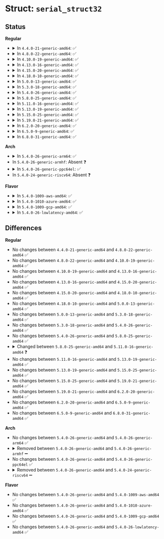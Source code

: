 # Struct: <code>serial_struct32</code>

## Status
<b>Regular</b>
<ul>
<li>
<details>
<summary>In <code>4.4.0-21-generic-amd64</code>: ✅</summary>

```c
struct serial_struct32 {
    compat_int_t type;
    compat_int_t line;
    compat_uint_t port;
    compat_int_t irq;
    compat_int_t flags;
    compat_int_t xmit_fifo_size;
    compat_int_t custom_divisor;
    compat_int_t baud_base;
    short unsigned int close_delay;
    char io_type;
    char[1] reserved_char;
    compat_int_t hub6;
    short unsigned int closing_wait;
    short unsigned int closing_wait2;
    compat_uint_t iomem_base;
    short unsigned int iomem_reg_shift;
    unsigned int port_high;
    compat_int_t[1] reserved;
}
```
</details>
</li>
<li>
<details>
<summary>In <code>4.8.0-22-generic-amd64</code>: ✅</summary>

```c
struct serial_struct32 {
    compat_int_t type;
    compat_int_t line;
    compat_uint_t port;
    compat_int_t irq;
    compat_int_t flags;
    compat_int_t xmit_fifo_size;
    compat_int_t custom_divisor;
    compat_int_t baud_base;
    short unsigned int close_delay;
    char io_type;
    char[1] reserved_char;
    compat_int_t hub6;
    short unsigned int closing_wait;
    short unsigned int closing_wait2;
    compat_uint_t iomem_base;
    short unsigned int iomem_reg_shift;
    unsigned int port_high;
    compat_int_t[1] reserved;
}
```
</details>
</li>
<li>
<details>
<summary>In <code>4.10.0-19-generic-amd64</code>: ✅</summary>

```c
struct serial_struct32 {
    compat_int_t type;
    compat_int_t line;
    compat_uint_t port;
    compat_int_t irq;
    compat_int_t flags;
    compat_int_t xmit_fifo_size;
    compat_int_t custom_divisor;
    compat_int_t baud_base;
    short unsigned int close_delay;
    char io_type;
    char[1] reserved_char;
    compat_int_t hub6;
    short unsigned int closing_wait;
    short unsigned int closing_wait2;
    compat_uint_t iomem_base;
    short unsigned int iomem_reg_shift;
    unsigned int port_high;
    compat_int_t[1] reserved;
}
```
</details>
</li>
<li>
<details>
<summary>In <code>4.13.0-16-generic-amd64</code>: ✅</summary>

```c
struct serial_struct32 {
    compat_int_t type;
    compat_int_t line;
    compat_uint_t port;
    compat_int_t irq;
    compat_int_t flags;
    compat_int_t xmit_fifo_size;
    compat_int_t custom_divisor;
    compat_int_t baud_base;
    short unsigned int close_delay;
    char io_type;
    char[1] reserved_char;
    compat_int_t hub6;
    short unsigned int closing_wait;
    short unsigned int closing_wait2;
    compat_uint_t iomem_base;
    short unsigned int iomem_reg_shift;
    unsigned int port_high;
    compat_int_t[1] reserved;
}
```
</details>
</li>
<li>
<details>
<summary>In <code>4.15.0-20-generic-amd64</code>: ✅</summary>

```c
struct serial_struct32 {
    compat_int_t type;
    compat_int_t line;
    compat_uint_t port;
    compat_int_t irq;
    compat_int_t flags;
    compat_int_t xmit_fifo_size;
    compat_int_t custom_divisor;
    compat_int_t baud_base;
    short unsigned int close_delay;
    char io_type;
    char[1] reserved_char;
    compat_int_t hub6;
    short unsigned int closing_wait;
    short unsigned int closing_wait2;
    compat_uint_t iomem_base;
    short unsigned int iomem_reg_shift;
    unsigned int port_high;
    compat_int_t[1] reserved;
}
```
</details>
</li>
<li>
<details>
<summary>In <code>4.18.0-10-generic-amd64</code>: ✅</summary>

```c
struct serial_struct32 {
    compat_int_t type;
    compat_int_t line;
    compat_uint_t port;
    compat_int_t irq;
    compat_int_t flags;
    compat_int_t xmit_fifo_size;
    compat_int_t custom_divisor;
    compat_int_t baud_base;
    short unsigned int close_delay;
    char io_type;
    char[1] reserved_char;
    compat_int_t hub6;
    short unsigned int closing_wait;
    short unsigned int closing_wait2;
    compat_uint_t iomem_base;
    short unsigned int iomem_reg_shift;
    unsigned int port_high;
    compat_int_t[1] reserved;
}
```
</details>
</li>
<li>
<details>
<summary>In <code>5.0.0-13-generic-amd64</code>: ✅</summary>

```c
struct serial_struct32 {
    compat_int_t type;
    compat_int_t line;
    compat_uint_t port;
    compat_int_t irq;
    compat_int_t flags;
    compat_int_t xmit_fifo_size;
    compat_int_t custom_divisor;
    compat_int_t baud_base;
    short unsigned int close_delay;
    char io_type;
    char[1] reserved_char;
    compat_int_t hub6;
    short unsigned int closing_wait;
    short unsigned int closing_wait2;
    compat_uint_t iomem_base;
    short unsigned int iomem_reg_shift;
    unsigned int port_high;
    compat_int_t[1] reserved;
}
```
</details>
</li>
<li>
<details>
<summary>In <code>5.3.0-18-generic-amd64</code>: ✅</summary>

```c
struct serial_struct32 {
    compat_int_t type;
    compat_int_t line;
    compat_uint_t port;
    compat_int_t irq;
    compat_int_t flags;
    compat_int_t xmit_fifo_size;
    compat_int_t custom_divisor;
    compat_int_t baud_base;
    short unsigned int close_delay;
    char io_type;
    char[1] reserved_char;
    compat_int_t hub6;
    short unsigned int closing_wait;
    short unsigned int closing_wait2;
    compat_uint_t iomem_base;
    short unsigned int iomem_reg_shift;
    unsigned int port_high;
    compat_int_t[1] reserved;
}
```
</details>
</li>
<li>
<details>
<summary>In <code>5.4.0-26-generic-amd64</code>: ✅</summary>

```c
struct serial_struct32 {
    compat_int_t type;
    compat_int_t line;
    compat_uint_t port;
    compat_int_t irq;
    compat_int_t flags;
    compat_int_t xmit_fifo_size;
    compat_int_t custom_divisor;
    compat_int_t baud_base;
    short unsigned int close_delay;
    char io_type;
    char[1] reserved_char;
    compat_int_t hub6;
    short unsigned int closing_wait;
    short unsigned int closing_wait2;
    compat_uint_t iomem_base;
    short unsigned int iomem_reg_shift;
    unsigned int port_high;
    compat_int_t[1] reserved;
}
```
</details>
</li>
<li>
<details>
<summary>In <code>5.8.0-25-generic-amd64</code>: ✅</summary>

```c
struct serial_struct32 {
    compat_int_t type;
    compat_int_t line;
    compat_uint_t port;
    compat_int_t irq;
    compat_int_t flags;
    compat_int_t xmit_fifo_size;
    compat_int_t custom_divisor;
    compat_int_t baud_base;
    short unsigned int close_delay;
    char io_type;
    char[1] reserved_char;
    compat_int_t hub6;
    short unsigned int closing_wait;
    short unsigned int closing_wait2;
    compat_uint_t iomem_base;
    short unsigned int iomem_reg_shift;
    unsigned int port_high;
    compat_int_t[1] reserved;
}
```
</details>
</li>
<li>
<details>
<summary>In <code>5.11.0-16-generic-amd64</code>: ✅</summary>

```c
struct serial_struct32 {
    compat_int_t type;
    compat_int_t line;
    compat_uint_t port;
    compat_int_t irq;
    compat_int_t flags;
    compat_int_t xmit_fifo_size;
    compat_int_t custom_divisor;
    compat_int_t baud_base;
    short unsigned int close_delay;
    char io_type;
    char reserved_char;
    compat_int_t hub6;
    short unsigned int closing_wait;
    short unsigned int closing_wait2;
    compat_uint_t iomem_base;
    short unsigned int iomem_reg_shift;
    unsigned int port_high;
    compat_int_t reserved;
}
```
</details>
</li>
<li>
<details>
<summary>In <code>5.13.0-19-generic-amd64</code>: ✅</summary>

```c
struct serial_struct32 {
    compat_int_t type;
    compat_int_t line;
    compat_uint_t port;
    compat_int_t irq;
    compat_int_t flags;
    compat_int_t xmit_fifo_size;
    compat_int_t custom_divisor;
    compat_int_t baud_base;
    short unsigned int close_delay;
    char io_type;
    char reserved_char;
    compat_int_t hub6;
    short unsigned int closing_wait;
    short unsigned int closing_wait2;
    compat_uint_t iomem_base;
    short unsigned int iomem_reg_shift;
    unsigned int port_high;
    compat_int_t reserved;
}
```
</details>
</li>
<li>
<details>
<summary>In <code>5.15.0-25-generic-amd64</code>: ✅</summary>

```c
struct serial_struct32 {
    compat_int_t type;
    compat_int_t line;
    compat_uint_t port;
    compat_int_t irq;
    compat_int_t flags;
    compat_int_t xmit_fifo_size;
    compat_int_t custom_divisor;
    compat_int_t baud_base;
    short unsigned int close_delay;
    char io_type;
    char reserved_char;
    compat_int_t hub6;
    short unsigned int closing_wait;
    short unsigned int closing_wait2;
    compat_uint_t iomem_base;
    short unsigned int iomem_reg_shift;
    unsigned int port_high;
    compat_int_t reserved;
}
```
</details>
</li>
<li>
<details>
<summary>In <code>5.19.0-21-generic-amd64</code>: ✅</summary>

```c
struct serial_struct32 {
    compat_int_t type;
    compat_int_t line;
    compat_uint_t port;
    compat_int_t irq;
    compat_int_t flags;
    compat_int_t xmit_fifo_size;
    compat_int_t custom_divisor;
    compat_int_t baud_base;
    short unsigned int close_delay;
    char io_type;
    char reserved_char;
    compat_int_t hub6;
    short unsigned int closing_wait;
    short unsigned int closing_wait2;
    compat_uint_t iomem_base;
    short unsigned int iomem_reg_shift;
    unsigned int port_high;
    compat_int_t reserved;
}
```
</details>
</li>
<li>
<details>
<summary>In <code>6.2.0-20-generic-amd64</code>: ✅</summary>

```c
struct serial_struct32 {
    compat_int_t type;
    compat_int_t line;
    compat_uint_t port;
    compat_int_t irq;
    compat_int_t flags;
    compat_int_t xmit_fifo_size;
    compat_int_t custom_divisor;
    compat_int_t baud_base;
    short unsigned int close_delay;
    char io_type;
    char reserved_char;
    compat_int_t hub6;
    short unsigned int closing_wait;
    short unsigned int closing_wait2;
    compat_uint_t iomem_base;
    short unsigned int iomem_reg_shift;
    unsigned int port_high;
    compat_int_t reserved;
}
```
</details>
</li>
<li>
<details>
<summary>In <code>6.5.0-9-generic-amd64</code>: ✅</summary>

```c
struct serial_struct32 {
    compat_int_t type;
    compat_int_t line;
    compat_uint_t port;
    compat_int_t irq;
    compat_int_t flags;
    compat_int_t xmit_fifo_size;
    compat_int_t custom_divisor;
    compat_int_t baud_base;
    short unsigned int close_delay;
    char io_type;
    char reserved_char;
    compat_int_t hub6;
    short unsigned int closing_wait;
    short unsigned int closing_wait2;
    compat_uint_t iomem_base;
    short unsigned int iomem_reg_shift;
    unsigned int port_high;
    compat_int_t reserved;
}
```
</details>
</li>
<li>
<details>
<summary>In <code>6.8.0-31-generic-amd64</code>: ✅</summary>

```c
struct serial_struct32 {
    compat_int_t type;
    compat_int_t line;
    compat_uint_t port;
    compat_int_t irq;
    compat_int_t flags;
    compat_int_t xmit_fifo_size;
    compat_int_t custom_divisor;
    compat_int_t baud_base;
    short unsigned int close_delay;
    char io_type;
    char reserved_char;
    compat_int_t hub6;
    short unsigned int closing_wait;
    short unsigned int closing_wait2;
    compat_uint_t iomem_base;
    short unsigned int iomem_reg_shift;
    unsigned int port_high;
    compat_int_t reserved;
}
```
</details>
</li>
</ul>
<b>Arch</b>
<ul>
<li>
<details>
<summary>In <code>5.4.0-26-generic-arm64</code>: ✅</summary>

```c
struct serial_struct32 {
    compat_int_t type;
    compat_int_t line;
    compat_uint_t port;
    compat_int_t irq;
    compat_int_t flags;
    compat_int_t xmit_fifo_size;
    compat_int_t custom_divisor;
    compat_int_t baud_base;
    short unsigned int close_delay;
    char io_type;
    char[1] reserved_char;
    compat_int_t hub6;
    short unsigned int closing_wait;
    short unsigned int closing_wait2;
    compat_uint_t iomem_base;
    short unsigned int iomem_reg_shift;
    unsigned int port_high;
    compat_int_t[1] reserved;
}
```
</details>
</li>
<li>
In <code>5.4.0-26-generic-armhf</code>: Absent ❓
</li>
<li>
<details>
<summary>In <code>5.4.0-26-generic-ppc64el</code>: ✅</summary>

```c
struct serial_struct32 {
    compat_int_t type;
    compat_int_t line;
    compat_uint_t port;
    compat_int_t irq;
    compat_int_t flags;
    compat_int_t xmit_fifo_size;
    compat_int_t custom_divisor;
    compat_int_t baud_base;
    short unsigned int close_delay;
    char io_type;
    char[1] reserved_char;
    compat_int_t hub6;
    short unsigned int closing_wait;
    short unsigned int closing_wait2;
    compat_uint_t iomem_base;
    short unsigned int iomem_reg_shift;
    unsigned int port_high;
    compat_int_t[1] reserved;
}
```
</details>
</li>
<li>
In <code>5.4.0-24-generic-riscv64</code>: Absent ❓
</li>
</ul>
<b>Flavor</b>
<ul>
<li>
<details>
<summary>In <code>5.4.0-1009-aws-amd64</code>: ✅</summary>

```c
struct serial_struct32 {
    compat_int_t type;
    compat_int_t line;
    compat_uint_t port;
    compat_int_t irq;
    compat_int_t flags;
    compat_int_t xmit_fifo_size;
    compat_int_t custom_divisor;
    compat_int_t baud_base;
    short unsigned int close_delay;
    char io_type;
    char[1] reserved_char;
    compat_int_t hub6;
    short unsigned int closing_wait;
    short unsigned int closing_wait2;
    compat_uint_t iomem_base;
    short unsigned int iomem_reg_shift;
    unsigned int port_high;
    compat_int_t[1] reserved;
}
```
</details>
</li>
<li>
<details>
<summary>In <code>5.4.0-1010-azure-amd64</code>: ✅</summary>

```c
struct serial_struct32 {
    compat_int_t type;
    compat_int_t line;
    compat_uint_t port;
    compat_int_t irq;
    compat_int_t flags;
    compat_int_t xmit_fifo_size;
    compat_int_t custom_divisor;
    compat_int_t baud_base;
    short unsigned int close_delay;
    char io_type;
    char[1] reserved_char;
    compat_int_t hub6;
    short unsigned int closing_wait;
    short unsigned int closing_wait2;
    compat_uint_t iomem_base;
    short unsigned int iomem_reg_shift;
    unsigned int port_high;
    compat_int_t[1] reserved;
}
```
</details>
</li>
<li>
<details>
<summary>In <code>5.4.0-1009-gcp-amd64</code>: ✅</summary>

```c
struct serial_struct32 {
    compat_int_t type;
    compat_int_t line;
    compat_uint_t port;
    compat_int_t irq;
    compat_int_t flags;
    compat_int_t xmit_fifo_size;
    compat_int_t custom_divisor;
    compat_int_t baud_base;
    short unsigned int close_delay;
    char io_type;
    char[1] reserved_char;
    compat_int_t hub6;
    short unsigned int closing_wait;
    short unsigned int closing_wait2;
    compat_uint_t iomem_base;
    short unsigned int iomem_reg_shift;
    unsigned int port_high;
    compat_int_t[1] reserved;
}
```
</details>
</li>
<li>
<details>
<summary>In <code>5.4.0-26-lowlatency-amd64</code>: ✅</summary>

```c
struct serial_struct32 {
    compat_int_t type;
    compat_int_t line;
    compat_uint_t port;
    compat_int_t irq;
    compat_int_t flags;
    compat_int_t xmit_fifo_size;
    compat_int_t custom_divisor;
    compat_int_t baud_base;
    short unsigned int close_delay;
    char io_type;
    char[1] reserved_char;
    compat_int_t hub6;
    short unsigned int closing_wait;
    short unsigned int closing_wait2;
    compat_uint_t iomem_base;
    short unsigned int iomem_reg_shift;
    unsigned int port_high;
    compat_int_t[1] reserved;
}
```
</details>
</li>
</ul>

## Differences
<b>Regular</b>
<ul>
<li>
No changes between <code>4.4.0-21-generic-amd64</code> and <code>4.8.0-22-generic-amd64</code> ✅
</li>
<li>
No changes between <code>4.8.0-22-generic-amd64</code> and <code>4.10.0-19-generic-amd64</code> ✅
</li>
<li>
No changes between <code>4.10.0-19-generic-amd64</code> and <code>4.13.0-16-generic-amd64</code> ✅
</li>
<li>
No changes between <code>4.13.0-16-generic-amd64</code> and <code>4.15.0-20-generic-amd64</code> ✅
</li>
<li>
No changes between <code>4.15.0-20-generic-amd64</code> and <code>4.18.0-10-generic-amd64</code> ✅
</li>
<li>
No changes between <code>4.18.0-10-generic-amd64</code> and <code>5.0.0-13-generic-amd64</code> ✅
</li>
<li>
No changes between <code>5.0.0-13-generic-amd64</code> and <code>5.3.0-18-generic-amd64</code> ✅
</li>
<li>
No changes between <code>5.3.0-18-generic-amd64</code> and <code>5.4.0-26-generic-amd64</code> ✅
</li>
<li>
No changes between <code>5.4.0-26-generic-amd64</code> and <code>5.8.0-25-generic-amd64</code> ✅
</li>
<li>
<details>
<summary>Changed between <code>5.8.0-25-generic-amd64</code> and <code>5.11.0-16-generic-amd64</code> ❓</summary>
<ul>
<li>
<b>Field type changed. </b>
<code>char[1] reserved_char</code> ➡️ <code>char reserved_char</code>
</li>
<li>
<b>Field type changed. </b>
<code>compat_int_t[1] reserved</code> ➡️ <code>compat_int_t reserved</code>
</li>
</ul>
</details>
</li>
<li>
No changes between <code>5.11.0-16-generic-amd64</code> and <code>5.13.0-19-generic-amd64</code> ✅
</li>
<li>
No changes between <code>5.13.0-19-generic-amd64</code> and <code>5.15.0-25-generic-amd64</code> ✅
</li>
<li>
No changes between <code>5.15.0-25-generic-amd64</code> and <code>5.19.0-21-generic-amd64</code> ✅
</li>
<li>
No changes between <code>5.19.0-21-generic-amd64</code> and <code>6.2.0-20-generic-amd64</code> ✅
</li>
<li>
No changes between <code>6.2.0-20-generic-amd64</code> and <code>6.5.0-9-generic-amd64</code> ✅
</li>
<li>
No changes between <code>6.5.0-9-generic-amd64</code> and <code>6.8.0-31-generic-amd64</code> ✅
</li>
</ul>
<b>Arch</b>
<ul>
<li>
No changes between <code>5.4.0-26-generic-amd64</code> and <code>5.4.0-26-generic-arm64</code> ✅
</li>
<li>
<details>
<summary>Removed between <code>5.4.0-26-generic-amd64</code> and <code>5.4.0-26-generic-armhf</code> ➖</summary>

```c
struct serial_struct32 {
    compat_int_t type;
    compat_int_t line;
    compat_uint_t port;
    compat_int_t irq;
    compat_int_t flags;
    compat_int_t xmit_fifo_size;
    compat_int_t custom_divisor;
    compat_int_t baud_base;
    short unsigned int close_delay;
    char io_type;
    char[1] reserved_char;
    compat_int_t hub6;
    short unsigned int closing_wait;
    short unsigned int closing_wait2;
    compat_uint_t iomem_base;
    short unsigned int iomem_reg_shift;
    unsigned int port_high;
    compat_int_t[1] reserved;
}
```
</details>
</li>
<li>
No changes between <code>5.4.0-26-generic-amd64</code> and <code>5.4.0-26-generic-ppc64el</code> ✅
</li>
<li>
<details>
<summary>Removed between <code>5.4.0-26-generic-amd64</code> and <code>5.4.0-24-generic-riscv64</code> ➖</summary>

```c
struct serial_struct32 {
    compat_int_t type;
    compat_int_t line;
    compat_uint_t port;
    compat_int_t irq;
    compat_int_t flags;
    compat_int_t xmit_fifo_size;
    compat_int_t custom_divisor;
    compat_int_t baud_base;
    short unsigned int close_delay;
    char io_type;
    char[1] reserved_char;
    compat_int_t hub6;
    short unsigned int closing_wait;
    short unsigned int closing_wait2;
    compat_uint_t iomem_base;
    short unsigned int iomem_reg_shift;
    unsigned int port_high;
    compat_int_t[1] reserved;
}
```
</details>
</li>
</ul>
<b>Flavor</b>
<ul>
<li>
No changes between <code>5.4.0-26-generic-amd64</code> and <code>5.4.0-1009-aws-amd64</code> ✅
</li>
<li>
No changes between <code>5.4.0-26-generic-amd64</code> and <code>5.4.0-1010-azure-amd64</code> ✅
</li>
<li>
No changes between <code>5.4.0-26-generic-amd64</code> and <code>5.4.0-1009-gcp-amd64</code> ✅
</li>
<li>
No changes between <code>5.4.0-26-generic-amd64</code> and <code>5.4.0-26-lowlatency-amd64</code> ✅
</li>
</ul>
